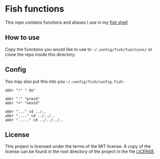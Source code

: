 # Fish functions

This repo contains functions and aliases I use in my [fish shell](https://fishshell.com/).

## How to use
Copy the functions you would like to use to `~/.config/fish/functions/` or clone the repo 
inside this directory.

## Config

You may also put this into you `~/.config/fish/config.fish`:

```fish
abbr "!" " do"

abbr "-" "prevd"
abbr "+" "nextd"

abbr "..." cd ../..
abbr "...." cd ../../..
abbr "....." cd ../../../..
```


## License
This project is licensed under the terms of the MIT license.
A copy of the license can be found in the root directory of
the project in the file [LICENSE](./LICENSE).
